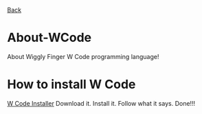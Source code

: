 [Back](./Code.html)
# About-WCode
About Wiggly Finger W Code programming language!
# How to install W Code
[W Code Installer](https://wigl.com) Download it. Install it. Follow what it says. Done!!!
